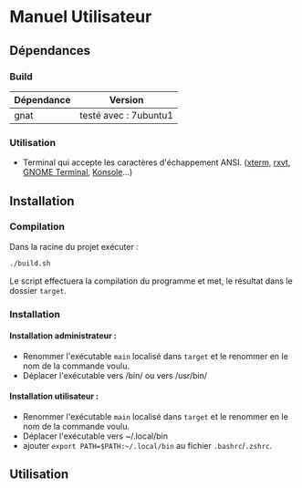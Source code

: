 # Manuel Utilisateur

## Dépendances 

### Build 
| Dépendance | Version               |
|------------|-----------------------|
| gnat       | testé avec : 7ubuntu1 |

### Utilisation
- Terminal qui accepte les caractères d'échappement ANSI. ([xterm](https://en.wikipedia.org/wiki/Xterm "Xterm"), [rxvt](https://en.wikipedia.org/wiki/Rxvt "Rxvt"), [GNOME Terminal](https://en.wikipedia.org/wiki/GNOME_Terminal "GNOME Terminal"), [Konsole](https://en.wikipedia.org/wiki/Konsole)...)


## Installation

### Compilation

Dans la racine du projet exécuter :
```sh
./build.sh
```
Le script effectuera la compilation du programme et met, le résultat dans le dossier ``target``.

### Installation 

#### Installation administrateur :
- Renommer l'exécutable ``main`` localisé dans ``target`` et le renommer en le nom de la commande voulu.
- Déplacer l'exécutable vers /bin/ ou vers /usr/bin/

#### Installation utilisateur : 

- Renommer l'exécutable ``main`` localisé dans ``target`` et le renommer en le nom de la commande voulu.
- Déplacer l'exécutable vers ~/.local/bin
- ajouter ``export PATH=$PATH:~/.local/bin`` au fichier ``.bashrc``/``.zshrc``.

## Utilisation
<!--stackedit_data:
eyJoaXN0b3J5IjpbLTE5MTIyNDkwMjMsLTU3MDIwOTg4OV19
-->
